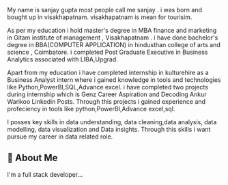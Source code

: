 My name is sanjay gupta most people call me sanjay . i was born and bought up in visakhapatnam. visakhapatnam is mean for tourisim.

As per my education i hold master's degree in MBA finance and marketing in Gitam institute of management , Visakhapatnam . i have done bachelor's degree in BBA(COMPUTER APPLICATION) in hindusthan college of arts and science , Coimbatore. i completed Post Graduate Executive in Business Analytics associated with LIBA,Upgrad.

Apart  from my education i have completed internship in kulturehire as a Business Analyst intern where i gained knowledge in  tools and technologies like Python,PowerBI,SQL,Advance excel. i have completed two projects during internship which  is Genz Career Aspiration and Decoding Ankur Warikoo Linkedin Posts. Through this projects i gained experience and profeciency in tools like python,PowerBI,Advance excel,sql.

I posses key skills in data understanding, data cleaning,data analysis, data modelling, data visualization and Data insights.
Through this skills i want pursue my career in data related role.



## 🚀 About Me
I'm a full stack developer...

